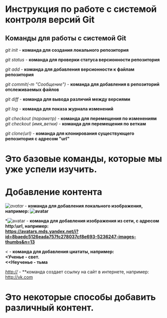 # Инструкция по работе с системой контроля версий Git

## Команды для работы с системой Git

*git init* - **команда для создания локального репозитория**

*git status* - **команда для проверки статуса версионности репозитория**

*git add* - **команда для добавления версионности к файлам репозитория**

*git commit(-m "Сообщение")* - **команда для добавления в репозиторий отслеживаемых файлов**

*git diff* - **команда для вывода различий между версиями**

*git log* - **команда для показа журнала изменений**

*git checkout (параметр)* - **команда для перемещения по изменениям**
*git checkout (имя_ветки)* - **команда для перемещения по веткам**

*git clone(url)* - **команда для клонирования существующего репозитория с адресом "url"**


# Это базовые команды, которые мы уже успели изучить.

# Добавление контента

*![avatar](name)* - **команда для добавления локального изображения, например: ![avatar](cal.jpg)**

*![avatar](http://url) - **команда для добавления изображения из сети, с адресом http:\\url, например:  
https://avatars.mds.yandex.net/i?id=8baedc5126eada757fc278037cf8e693-5236247-images-thumbs&n=13**

*<* - **команда для добавления циататы, например:   
<Ученье - свет.  
<<Неученье - тьма** 

*<http://>* - **команда создает ссылку на сайт в интернете, например:  
<http://vk.com>

# Это некоторые способы добавить различный контент.
